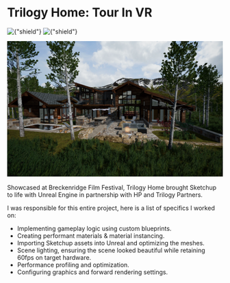 # Trilogy Home: Tour In VR
![{"shield"}](https://img.shields.io/badge/Engine-Unreal-red.svg)
![{"shield"}](https://img.shields.io/badge/Platform-HTC%20Vive-blue.svg)

![{"square-framed"}](/img/project/trilogyhome.png)

Showcased at Breckenridge Film Festival, Trilogy Home brought Sketchup to life with Unreal Engine in partnership with HP and Trilogy Partners.

I was responsible for this entire project, here is a list of specifics I worked on:
- Implementing gameplay logic using custom blueprints.
- Creating performant materials & material instancing.
- Importing Sketchup assets into Unreal and optimizing the meshes.
- Scene lighting, ensuring the scene looked beautiful while retaining 60fps on target hardware.
- Performance profiling and optimization.
- Configuring graphics and forward rendering settings.
